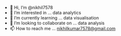 - 👋 Hi, I’m @nikhil7578
- 👀 I’m interested in ... data analytics
- 🌱 I’m currently learning ... data visualisation
- 💞️ I’m looking to collaborate on ... data analysis
- 📫 How to reach me ... nikhilkumar7578@gmail.com

<!---
nikhil7578/nikhil7578 is a ✨ special ✨ repository because its `README.md` (this file) appears on your GitHub profile.
You can click the Preview link to take a look at your changes.
--->
